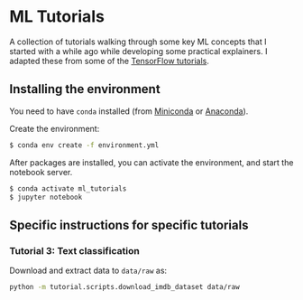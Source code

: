 # ML Tutorials

A collection of tutorials walking through some key ML concepts that I started with a while ago while developing some practical explainers. I adapted these
from some of the
[TensorFlow tutorials](https://www.tensorflow.org/tutorials).

## Installing the environment

You need to have `conda` installed (from
[Miniconda](https://conda.io/miniconda.html) or
[Anaconda](https://www.anaconda.com/download)).

Create the environment:

```bash
$ conda env create -f environment.yml
```

After packages are installed, you can activate the environment, and start
the notebook server.

```bash
$ conda activate ml_tutorials
$ jupyter notebook
```

## Specific instructions for specific tutorials

### Tutorial 3: Text classification

Download and extract data to `data/raw` as:

```bash
python -m tutorial.scripts.download_imdb_dataset data/raw
```
